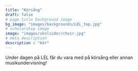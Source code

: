 ```yaml
---
title: "Körsång"
draft: false
# page title background image
bg_image: "images/backgrounds/LEL_top.jpg"
# scholarship image
image: "images/skolsidor/choir.jpg"
# meta description
description : "kör"
---
```


Under dagen på LEL får du vara med på körsång eller annan musikundervisning!


